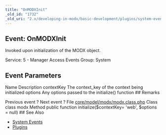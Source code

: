 ```yaml
---
title: "OnMODXInit"
_old_id: "1732"
_old_uri: "2.x/developing-in-modx/basic-development/plugins/system-events/onmodxinit"
---
```


## Event: OnMODXInit

 Invoked upon initialization of the MODX object.

 Service: 5 - Manager Access Events 
 Group: System

## 

## Event Parameters

  Name   Description   contextKey   The context\_key of the context being initialized   options   Any options passed to the initialize() function ## Remarks

  Previous event   ?   Next event   ?   File   [core/model/modx/modx.class.php](https://github.com/modxcms/revolution/blob/master/core/model/modx/modx.class.php)   Class   class modx   Method   public function initialize($contextKey= 'web', $options = null) ## See Also

- [System Events](developing-in-modx/basic-development/plugins/system-events "System Events")
- [Plugins](developing-in-modx/basic-development/plugins "Plugins")